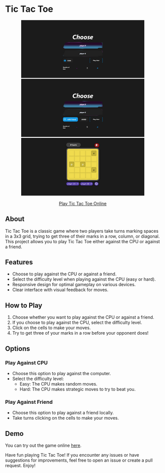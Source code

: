 # Tic Tac Toe

<p align="center">
  <img src="https://raw.githubusercontent.com/ayoub-lamliti/tic-tac-toe-auto-game/main/images/img1.jpeg" width="400" alt="Tic Tac Toe Logo">
  <img src="https://raw.githubusercontent.com/ayoub-lamliti/tic-tac-toe-auto-game/main/images/img2.jpeg" width="400" alt="Tic Tac Toe Logo">
  <img src="https://raw.githubusercontent.com/ayoub-lamliti/tic-tac-toe-auto-game/main/images/img3.jpeg" width="400" alt="Tic Tac Toe Logo">
</p>

<p align="center">
  <a href="https://ayoub-lamliti.github.io/tic-tac-toe-auto-game" target="_blank">Play Tic Tac Toe Online</a>
</p>

## About

Tic Tac Toe is a classic game where two players take turns marking spaces in a 3x3 grid, trying to get three of their marks in a row, column, or diagonal. This project allows you to play Tic Tac Toe either against the CPU or against a friend.

## Features

- Choose to play against the CPU or against a friend.
- Select the difficulty level when playing against the CPU (easy or hard).
- Responsive design for optimal gameplay on various devices.
- Clear interface with visual feedback for moves.

## How to Play

1. Choose whether you want to play against the CPU or against a friend.
2. If you choose to play against the CPU, select the difficulty level.
3. Click on the cells to make your moves.
4. Try to get three of your marks in a row before your opponent does!

## Options

### Play Against CPU

- Choose this option to play against the computer.
- Select the difficulty level:
  - Easy: The CPU makes random moves.
  - Hard: The CPU makes strategic moves to try to beat you.

### Play Against Friend

- Choose this option to play against a friend locally.
- Take turns clicking on the cells to make your moves.

## Demo

You can try out the game online [here](https://ayoub-lamliti.github.io/tic-tac-toe-auto-game).

Have fun playing Tic Tac Toe! If you encounter any issues or have suggestions for improvements, feel free to open an issue or create a pull request. Enjoy!
